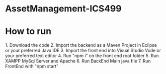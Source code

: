 # AssetManagement-ICS499
 

<h1>How to run</h1>
1. Download the code
2. Import the backend as a Maven Project in Eclipse or your preferred Java IDE
3. Import the front end into Visual Studio Vode or your preferred text editor
4. Run "npm i" on the front end root folder
5. Run XAMPP MySql Server and Apache
6. Run BackEnd Main java file
7. Run FrontEnd with "npm start"
